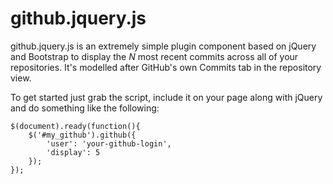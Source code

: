 # github.jquery.js

github.jquery.js is an extremely simple plugin component based on jQuery and Bootstrap to
display the <i>N</i> most recent commits across all of your repositories. It's
modelled after GitHub's own Commits tab in the repository view.

To get started just grab the script, include it on your page along with jQuery and do
something like the following:

```
$(document).ready(function(){
	$('#my_github').github({
		'user': 'your-github-login',
		'display': 5
	});
}); 
```

